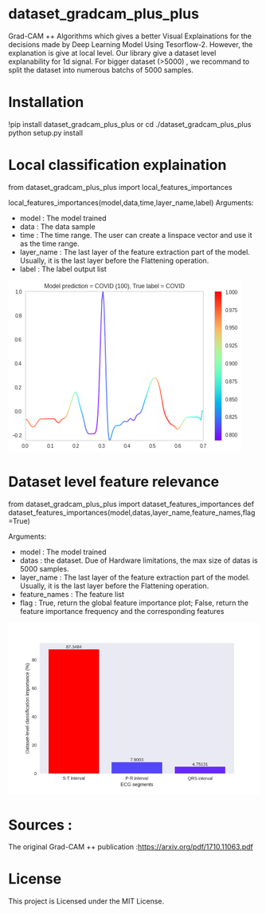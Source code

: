 # dataset_gradcam_plus_plus

Grad-CAM ++ Algorithms which gives a better  Visual Explainations for the decisions made by Deep Learning Model Using Tesorflow-2. However, the explanation is give at local level. Our library give a dataset level explanability for 1d signal. 
For bigger dataset (>5000) , we recommand to split the dataset into numerous batchs of 5000 samples.

# Installation

!pip install dataset_gradcam_plus_plus
                 or
 cd ./dataset_gradcam_plus_plus  python setup.py install

# Local classification explaination

from dataset_gradcam_plus_plus import local_features_importances

local_features_importances(model,data,time,layer_name,label)
Arguments:
- model : The model trained
- data : The data sample
- time : The time range. The user can create a linspace vector and use it as the time range.
- layer_name : The last layer of the feature extraction part of the model. Usually, it is the last layer before the Flattening operation.
- label : The label output list

![Alt text](https://github.com/marcusnk237/dataset_gradcam_plus_plus/blob/main/results/gradcam_plus_plus_1d.png)

# Dataset level feature relevance

from dataset_gradcam_plus_plus import dataset_features_importances
def dataset_features_importances(model,datas,layer_name,feature_names,flag=True)

Arguments:
- model : The model trained
- datas : the dataset. Due of Hardware limitations, the max size of datas is 5000 samples.
- layer_name : The last layer of the feature extraction part of the model. Usually, it is the last layer before the Flattening operation.
- feature_names : The feature list
- flag : True, return the global feature importance plot; False, return the feature importance frequency and the corresponding features

![Alt text](https://github.com/marcusnk237/dataset_gradcam_plus_plus/blob/main/results/dataset_level_feature_importance.jpg)

# Sources : 
The original Grad-CAM ++ publication :https://arxiv.org/pdf/1710.11063.pdf

# License
This project is Licensed under the MIT License.
